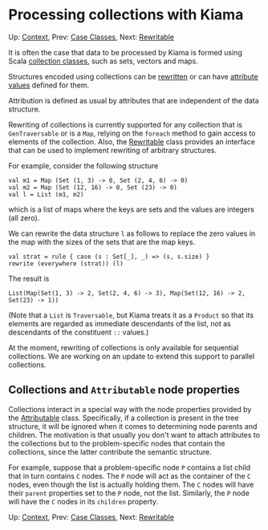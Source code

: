 # Processing collections with Kiama

Up: [Context](Context.md), Prev: [Case Classes](CaseClasses.md), Next: [Rewritable](Rewritable.md)

It is often the case that data to be processed by Kiama is formed using Scala
[collection classes](http://www.scala-lang.org/docu/files/collections-api/collections.html),
such as sets, vectors and maps.

Structures encoded using collections can be [rewritten](Rewriting.md) or
can have [attribute values](Attribution.md) defined for them.

Attribution is defined as usual by attributes that are independent of
the data structure.

Rewriting of collections is currently supported for any collection
that is `GenTraversable` or is a `Map`, relying on the `foreach` method
to gain access to elements of the collection. Also, the [Rewritable](Rewritable.md)
class provides an interface that can be used to implement rewriting
of arbitrary structures.

For example, consider the following structure

```
val m1 = Map (Set (1, 3) -> 0, Set (2, 4, 6) -> 0)
val m2 = Map (Set (12, 16) -> 0, Set (23) -> 0)
val l = List (m1, m2)
```

which is a list of maps where the keys are sets and the values are
integers (all zero).

We can rewrite the data structure `l` as follows to replace the zero
values in the map with the sizes of the sets that are the map keys.

```
val strat = rule { case (s : Set[_], _) => (s, s.size) }
rewrite (everywhere (strat)) (l)
```

The result is

```
List(Map(Set(1, 3) -> 2, Set(2, 4, 6) -> 3), Map(Set(12, 16) -> 2, Set(23) -> 1))
```

(Note that a `List` is `Traversable`, but Kiama treats it as a
`Product` so that its elements are regarded as immediate descendants
of the list, not as descendants of the constituent `::` values.)

At the moment, rewriting of collections is only available for
sequential collections. We are working on an update to extend this
support to parallel collections.

## Collections and `Attributable` node properties

Collections interact in a special way with the node properties provided
by the [Attributable](Attribution.md#markdown-header-attributable) class. Specifically,
if a collection is present in the tree structure, it will be ignored
when it comes to determining node parents and children. The motivation
is that usually you don't want to attach attributes to the collections
but to the problem-specific nodes that contain the collections, since
the latter contribute the semantic structure.

For example, suppose that a problem-specific node `P` contains a list child
that in turn contains `C` nodes. The `P` node will act as the container of
the `C` nodes, even though the list is actually holding them. The `C` nodes
will have their `parent` properties set to the `P` node, not the list.
Similarly, the `P` node will have the `C` nodes in its `children` property.

Up: [Context](Context.md), Prev: [Case Classes](CaseClasses.md), Next: [Rewritable](Rewritable.md)
